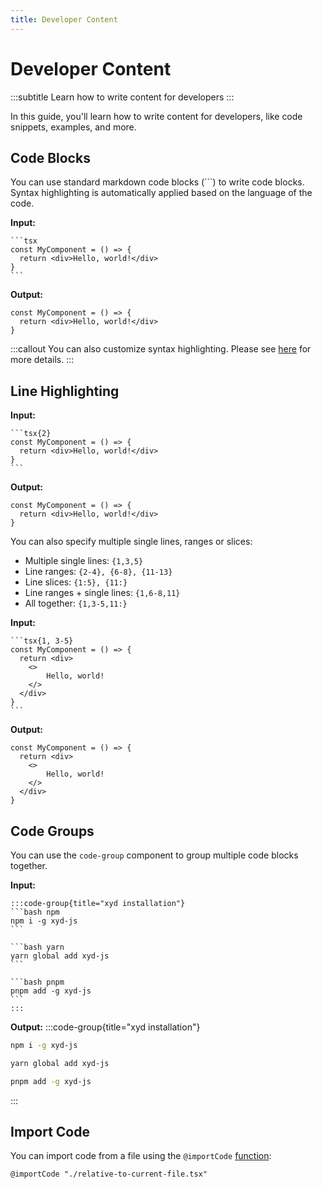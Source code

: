 ```yaml
---
title: Developer Content
---
```


# Developer Content
:::subtitle
Learn how to write content for developers
:::

In this guide, you'll learn how to write content for developers, like code snippets, examples, and more.

## Code Blocks
You can use standard markdown code blocks (\`\`\`) to write code blocks.
Syntax highlighting is automatically applied based on the language of the code.

**Input:**
~~~
```tsx
const MyComponent = () => {
  return <div>Hello, world!</div>
}
```
~~~

**Output:**
```tsx
const MyComponent = () => {
  return <div>Hello, world!</div>
}
```

:::callout
You can also customize syntax highlighting. Please see [here](/docs/developer-content#syntax-highlighting) for more details.
:::

## Line Highlighting

**Input:**
~~~
```tsx{2}
const MyComponent = () => {
  return <div>Hello, world!</div>
}
```
~~~

**Output:**
```tsx
const MyComponent = () => {
  return <div>Hello, world!</div>
}
```

You can also specify multiple single lines, ranges or slices:

* Multiple single lines: `{1,3,5}`
* Line ranges: `{2-4}, {6-8}, {11-13}`
* Line slices: `{1:5}, {11:}`
* Line ranges + single lines: `{1,6-8,11}`
* All together: `{1,3-5,11:}`

**Input:**
~~~
```tsx{1, 3-5}
const MyComponent = () => {
  return <div>
    <>
        Hello, world!
    </>
  </div>
}
```
~~~

**Output:**
```tsx
const MyComponent = () => {
  return <div>
    <>
        Hello, world!
    </>
  </div>
}
```

## Code Groups
You can use the `code-group` component to group multiple code blocks together.

**Input:**
~~~
:::code-group{title="xyd installation"}
```bash npm
npm i -g xyd-js
```

```bash yarn
yarn global add xyd-js
```

```bash pnpm
pnpm add -g xyd-js
```
:::
~~~

**Output:**
:::code-group{title="xyd installation"}
```bash npm
npm i -g xyd-js
```

```bash yarn
yarn global add xyd-js
```

```bash pnpm
pnpm add -g xyd-js
```
:::

## Import Code

You can import code from a file using the `@importCode` [function](/docs/api/functions#importCode):
```md
@importCode "./relative-to-current-file.tsx"
```


